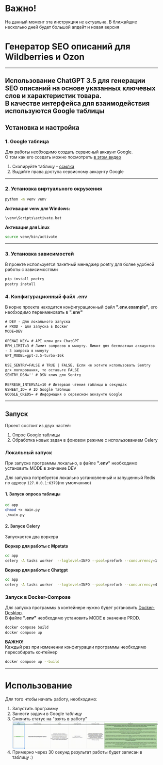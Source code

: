 # Важно!
На данный момент эта инструкция не актуальна. В ближайшие несколько дней будет большой апдейт и новая версия

# Генератор SEO описаний для Wildberries и Ozon
---
Использование ChatGPT 3.5 для генерации SEO описаний на основе указанных ключевых слов и характеристик товара.  
В качестве интерфейса для взаимодействия используются Google таблицы
---
## Установка и настройка

### 1. Google таблица
Для работы необходимо создать сервисный аккаунт Google.  
О том как его создать можно посмотреть [в этом видео](https://youtu.be/caiR7WAGMVM?t=100)

1. Скопируйте таблицу - [cсылка](https://docs.google.com/spreadsheets/d/19foQkqEQusXWiEW6utm5vwCnWSGi2Ztj6M-FUJRWFL8/edit#gid=0)
2. Выдайте права доступа сервисному аккаунту Google

---

### 2. Установка виртуального окружения
```bash
python -m venv venv
```
**Активация venv для Windows:**
```bash
\venv\Scripts\activate.bat
```
**Активация для Linux**
```bash
source venv/bin/activate
```
---
### 3. Установка зависимостей
В проекте используется пакетный менеджер poetry для более удобной работы с зависимостями
```bash
pip install poetry
poetry install
```

### 4. Конфигурационный файл .env
В корне проекта находится конфигурационный файл **".env.example"**,
его необходимо переименовать в **".env"**
```.env
# DEV - Для локального запуска
# PROD - для запуска в Docker
MODE=DEV

OPENAI_KEY= # API ключ для ChatGPT
RPM_LIMIT=3 # Лимит запросов в минуту. Лимит для бесплатных аккаунтов - 3 запроса в минуту
GPT_MODEL=gpt-3.5-turbo-16k

USE_SENTRY=FALSE # TRUE | FALSE. Если не хотите использовать Sentry для логирования, то оставьте FALSE
SENTRY_DSN='' # DSN ключ для Sentry

REFRESH_INTERVAL=10 # Интервал чтения таблицы в секундах
GSHEET_ID= # ID Google таблицы
GOOGLE_CREDS= # Информация о сервисном аккаунте Google
```
---
## Запуск
Проект состоит из двух частей:  
1. Опрос Google таблицы
2. Обработка новых задач в фоновом режиме с использованием Celery

### Локальный запуск
При запуске программы локально, в файле **".env"** необходимо установить MODE в значение DEV  

Для запуска потребуется локально установленный и запущенный Redis по адресу
```127.0.0.1:6379```(по умолчанию)
#### 1. Запуск опроса таблицы
```bash
cd app
chmod +x main.py
./main.py
```

#### 2. Запуск Celery
Запускается два воркера  

**Воркер для работы с Mpstats**
```bash
cd app
celery -A tasks worker  --loglevel=INFO --pool=prefork --concurrency=1 --queues=mpstats -n "mpstats@fedora"
```

**Воркер для работы с Chatgpt**
```bash
cd app
celery -A tasks worker  --loglevel=INFO --pool=prefork --concurrency=4 --queues=chatgpt -n "chatgpt@fedora"
```

### Запуск в Docker-Compose
Для запуска программы в контейнере нужно будет установить [Docker-Desktop](https://www.docker.com/products/docker-desktop/).  
В файле **".env"** необходимо установить MODE в значение PROD.  

```bash
docker compose build
docker compose up
```

**ВАЖНО!**  
Каждый раз при изменении конфигурации программы необходимо пересобирать контейнер
```bash
docker compose up --build
```
---

# Использование
Для того чтобы начать работу, необходимо:
1. Запустить программу
2. Занести задачи в Google таблицу
3. Сменить статус на "взять в работу"
![Задача](https://github.com/CherrySuryp/AI_SEO_description_generator/blob/master/images/screencast.gif)
4. Примерно через 30 секунд результат работы будет записан в таблицу :)
